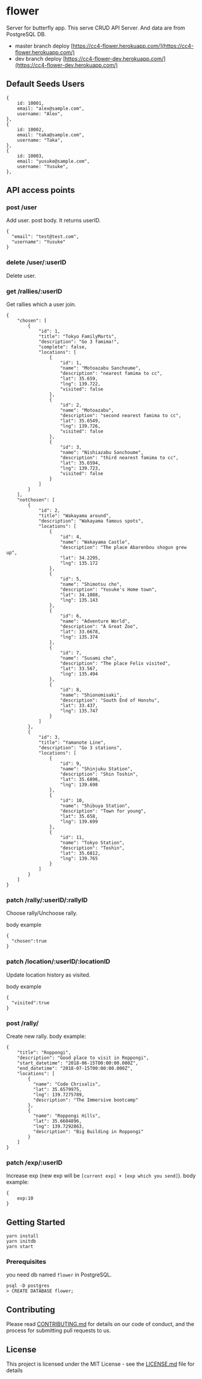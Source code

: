 # flower

Server for butterfly app. This serve CRUD API Server. And data are from PostgreSQL DB.

- master branch deploy
  [https://cc4-flower.herokuapp.com/](https://cc4-flower.herokuapp.com/)
- dev branch deploy
  [https://cc4-flower-dev.herokuapp.com/](https://cc4-flower-dev.herokuapp.com/)

## Default Seeds Users

```
{
    id: 10001,
    email: "alex@sample.com",
    username: "Alex",
},
{
    id: 10002,
    email: "taka@sample.com",
    username: "Taka",
},
{
    id: 10003,
    email: "yusuke@sample.com",
    username: "Yusuke",
},
```

## API access points

### post /user

Add user.
post body. It returns userID.

```
{
  "email": "test@test.com",
  "username": "Yusuke"
}
```

### delete /user/:userID

Delete user.

### get /rallies/:userID

Get rallies which a user join.

```
{
    "chosen": [
        {
            "id": 1,
            "title": "Tokyo FamilyMarts",
            "description": "Go 3 famima!",
            "complete": false,
            "locations": [
                {
                    "id": 1,
                    "name": "Motoazabu Sanchoume",
                    "description": "nearest famima to cc",
                    "lat": 35.659,
                    "lng": 139.722,
                    "visited": false
                },
                {
                    "id": 2,
                    "name": "Motoazabu",
                    "description": "second nearest famima to cc",
                    "lat": 35.6549,
                    "lng": 139.726,
                    "visited": false
                },
                {
                    "id": 3,
                    "name": "Nishiazabu Sanchoume",
                    "description": "third nearest famima to cc",
                    "lat": 35.6594,
                    "lng": 139.723,
                    "visited": false
                }
            ]
        }
    ],
    "notChosen": [
        {
            "id": 2,
            "title": "Wakayama around",
            "description": "Wakayama famous spots",
            "locations": [
                {
                    "id": 4,
                    "name": "Wakayama Castle",
                    "description": "The place Abarenbou shogun grew up",
                    "lat": 34.2295,
                    "lng": 135.172
                },
                {
                    "id": 5,
                    "name": "Shimotsu cho",
                    "description": "Yusuke's Home town",
                    "lat": 34.1088,
                    "lng": 135.143
                },
                {
                    "id": 6,
                    "name": "Adventure World",
                    "description": "A Great Zoo",
                    "lat": 33.6678,
                    "lng": 135.374
                },
                {
                    "id": 7,
                    "name": "Susami cho",
                    "description": "The place Felix visited",
                    "lat": 33.567,
                    "lng": 135.494
                },
                {
                    "id": 8,
                    "name": "Shionomisaki",
                    "description": "South End of Honshu",
                    "lat": 33.437,
                    "lng": 135.747
                }
            ]
        },
        {
            "id": 3,
            "title": "Yamanote Line",
            "description": "Go 3 stations",
            "locations": [
                {
                    "id": 9,
                    "name": "Shinjuku Station",
                    "description": "Shin Toshin",
                    "lat": 35.6896,
                    "lng": 139.698
                },
                {
                    "id": 10,
                    "name": "Shibuya Station",
                    "description": "Town for young",
                    "lat": 35.658,
                    "lng": 139.699
                },
                {
                    "id": 11,
                    "name": "Tokyo Station",
                    "description": "Toshin",
                    "lat": 35.6812,
                    "lng": 139.765
                }
            ]
        }
    ]
}
```

### patch /rally/:userID/:rallyID

Choose rally/Unchoose rally.

body example

```
{
  "chosen":true
}
```

### patch /location/:userID/:locationID

Update location history as visited.

body example

```
{
  "visited":true
}
```

### post /rally/

Create new rally.
body example:

```
{
    "title": "Roppongi",
    "description": "Good place to visit in Roppongi",
    "start_datetime": "2018-06-15T00:00:00.000Z",
    "end_datetime": "2018-07-15T00:00:00.000Z",
    "locations": [
        {
          "name": "Code Chrisalis",
          "lat": 35.6579975,
          "lng": 139.7275789,
          "description": "The Immersive bootcamp"
        },
        {
          "name": "Roppongi Hills",
          "lat": 35.6604896,
          "lng": 139.7292863,
          "description": "Big Building in Roppongi"
        }
    ]
}
```

### patch /exp/:userID

Increase exp (new exp will be `[current exp] + [exp which you send]`).
body example:

```
{
    exp:10
}
```

## Getting Started

```
yarn install
yarn initdb
yarn start
```

### Prerequisites

you need db named `flower` in PostgreSQL.

```
psql -D postgres
> CREATE DATABASE flower;
```

## Contributing

Please read [CONTRIBUTING.md](CONTRIBUTING.md) for details on our code of conduct, and the process for submitting pull requests to us.

## License

This project is licensed under the MIT License - see the [LICENSE.md](LICENSE.md) file for details
